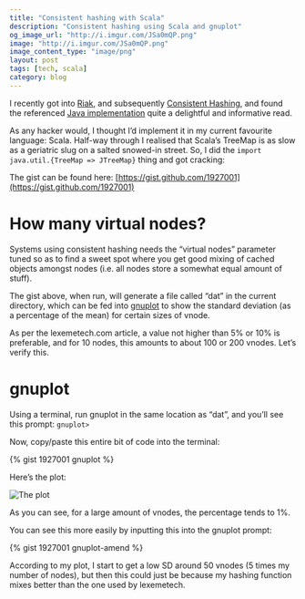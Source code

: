 ```yaml
---
title: "Consistent hashing with Scala"
description: "Consistent hashing using Scala and gnuplot"
og_image_url: "http://i.imgur.com/JSa0mQP.png"
image: "http://i.imgur.com/JSa0mQP.png"
image_content_type: "image/png"
layout: post
tags: [tech, scala]
category: blog
---
```


I recently got into [Riak](http://basho.com/products/riak-overview/), and subsequently [Consistent Hashing](http://en.wikipedia.org/wiki/Consistent_hashing), and found the referenced [Java implementation](http://www.lexemetech.com/2007/11/consistent-hashing.html) quite a delightful and informative read.

As any hacker would, I thought I’d implement it in my current favourite language: Scala. Half-way through I realised that Scala’s TreeMap is as slow as a geriatric slug on a salted snowed-in street. So, I did the `import java.util.{TreeMap => JTreeMap}` thing and got cracking:


The gist can be found here: [https://gist.github.com/1927001](https://gist.github.com/1927001)

# How many virtual nodes?

Systems using consistent hashing needs the “virtual nodes” parameter tuned so as to find a sweet spot where you get good mixing of cached objects amongst nodes (i.e. all nodes store a somewhat equal amount of stuff).

The gist above, when run, will generate a file called “dat” in the current directory, which can be fed into [gnuplot](http://www.gnuplot.info/) to show the standard deviation (as a percentage of the mean) for certain sizes of vnode.

As per the lexemetech.com article, a value not higher than 5% or 10% is preferable, and for 10 nodes, this amounts to about 100 or 200 vnodes. Let’s verify this.

# gnuplot

Using a terminal, run gnuplot in the same location as “dat”, and you’ll see this prompt: `gnuplot>`

Now, copy/paste this entire bit of code into the terminal:

{% gist 1927001 gnuplot %}

Here’s the plot:

<img src="http://funkshional.files.wordpress.com/2012/02/plot1.png" alt="The plot">

As you can see, for a large amount of vnodes, the percentage tends to 1%.

You can see this more easily by inputting this into the gnuplot prompt:

{% gist 1927001 gnuplot-amend %}

According to my plot, I start to get a low SD around 50 vnodes (5 times my number of nodes), but then this could just be because my hashing function mixes better than the one used by lexemetech.
